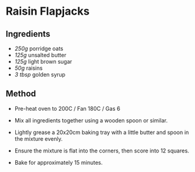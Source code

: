 # Raisin Flapjacks

## Ingredients

- _250g_ porridge oats
- _125g_ unsalted butter
- _125g_ light brown sugar
- _50g_ raisins
- _3 tbsp_ golden syrup

## Method

- Pre-heat oven to 200C / Fan 180C / Gas 6

- Mix all ingredients together using a wooden spoon or similar.

- Lightly grease a 20x20cm baking tray with a little butter and spoon in the mixture evenly.

- Ensure the mixture is flat into the corners, then score into 12 squares.

- Bake for approximately 15 minutes.
